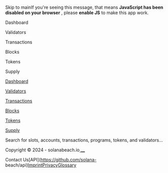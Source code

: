 Skip to mainIf you're seeing this message, that means **JavaScript has been
disabled on your browser** , please **enable JS** to make this app work.

[](/)

[](/)

Dashboard

Validators

Transactions

Blocks

Tokens

Supply

[Dashboard](/)

[Validators](/validators)

[Transactions](/transactions)

[Blocks](/blocks)

[Tokens](/tokens)

[Supply](/supply)

Search for slots, accounts, transactions, programs, tokens, and validators...

Copyright © 2024 - solanabeach.io[ __](https://twitter.com/solanabeach_io)

Contact Us[API](https://github.com/solana-
beach/api)[Imprint](/imprint)[Privacy](/privacy-policy)[Glossary](/glossary)

